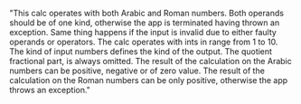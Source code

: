 "This calc operates with both Arabic and Roman numbers. Both operands should be of one kind, otherwise the app is terminated having thrown an exception.
Same thing happens if the input is invalid due to either faulty operands or operators. The calc operates with ints in range from 1 to 10.
The kind of input numbers defines the kind of the output.
The quotient fractional part, is always omitted.
The result of the calculation on the Arabic numbers can be positive, negative or of zero value.
The result of the calculation on the Roman numbers can be only positive, otherwise the app throws an exception."